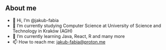 ## About me 

- 👋 Hi, I’m @jakub-fabia
- 🔭 I’m currently studying Computer Science at University of Science and Technology in Kraków (AGH)
- 🌱 I’m currently learning Java, React, R and many more
- 📫 How to reach me: jakub-fabia@proton.me
